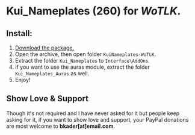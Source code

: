 # Kui_Nameplates (260) for _WoTLK_.

## Install:

1. [Download the package.](https://github.com/bkader/KuiNameplates-WoTLK/archive/refs/heads/main.zip)
2. Open the archive, then open folder `KuiNameplates-WoTLK`.
3. Extract the folder `Kui_Nameplates` to `Interface\AddOns`.
4. if you want to use the auras module, extract the folder `Kui_Nameplates_Auras` as well.
5. Enjoy!

## Show Love & Support

Though it's not required and I have never asked for it but people keep asking for it, if you want to show love and support, your PayPal donations are most welcome to **bkader[at]email.com**.
